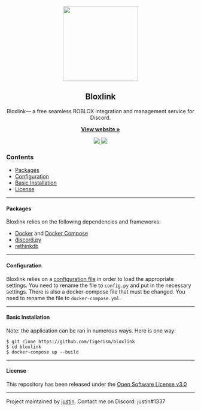 <div align="center">
    <img src="https://cdn.discordapp.com/attachments/412792774581026828/453797898170269698/bloxlink.svg" height="200" width="200">
    <h2>Bloxlink</h2>
    <p align="center">
        <p>Bloxlink— a free seamless ROBLOX integration and management service for Discord.</p>
        <a href="https://blox.link">
            <b>View website »</b>
        </a>
    </p>
</div>
<p align="center">
    <a href="https://blox.link">
        <img src="https://img.shields.io/website-up-down-green-red/https/blox.link.svg?label=website">
    </a>
    <a href="https://discord.gg/g4Z2Pbx">
        <img src="https://img.shields.io/discord/372036754078826496.svg">
    </a>
</p>

### Contents
* [Packages](#packages)
* [Configuration](#configuration)
* [Basic Installation](#basic-installation)
* [License](#license)

------------------
#### Packages
Bloxlink relies on the following dependencies and frameworks:
* [Docker](https://www.docker.com/) and [Docker Compose](https://docs.docker.com/compose/)
* [discord.py](https://github.com/Rapptz/discord.py)
* [rethinkdb](https://rethinkdb.com)

------------------
#### Configuration
Bloxlink relies on a [configuration file](https://github.com/Tigerism/bloxlink/blob/master/config.py.example) in order to load the appropriate settings. You need to rename the file to ``config.py`` and put in the necessary settings. There is also a docker-compose file that must be changed.  You need to rename the file to ``docker-compose.yml``.

------------------
#### Basic Installation
Note: the application can be ran in numerous ways. Here is one way:
```
$ git clone https://github.com/Tigerism/bloxlink
$ cd bloxlink
$ docker-compose up --build
```

------------------
#### License
This repository has been released under the [Open Software License v3.0](LICENSE)

------------------
Project maintained by [justin](https://github.com/Tigerism).
Contact me on Discord: justin#1337
